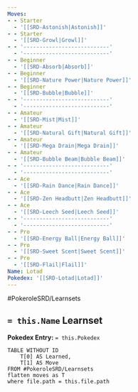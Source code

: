 ```yaml
---
Moves:
- - Starter
  - '[[SRD-Astonish|Astonish]]'
- - Starter
  - '[[SRD-Growl|Growl]]'
- - '---------------------------'
  - '---------------------------'
- - Beginner
  - '[[SRD-Absorb|Absorb]]'
- - Beginner
  - '[[SRD-Nature Power|Nature Power]]'
- - Beginner
  - '[[SRD-Bubble|Bubble]]'
- - '---------------------------'
  - '---------------------------'
- - Amateur
  - '[[SRD-Mist|Mist]]'
- - Amateur
  - '[[SRD-Natural Gift|Natural Gift]]'
- - Amateur
  - '[[SRD-Mega Drain|Mega Drain]]'
- - Amateur
  - '[[SRD-Bubble Beam|Bubble Beam]]'
- - '---------------------------'
  - '---------------------------'
- - Ace
  - '[[SRD-Rain Dance|Rain Dance]]'
- - Ace
  - '[[SRD-Zen Headbutt|Zen Headbutt]]'
- - Ace
  - '[[SRD-Leech Seed|Leech Seed]]'
- - '---------------------------'
  - '---------------------------'
- - Pro
  - '[[SRD-Energy Ball|Energy Ball]]'
- - Pro
  - '[[SRD-Sweet Scent|Sweet Scent]]'
- - Pro
  - '[[SRD-Flail|Flail]]'
Name: Lotad
Pokedex: '[[SRD-Lotad|Lotad]]'
---
```


#PokeroleSRD/Learnsets

## `= this.Name` Learnset

**Pokedex Entry:** `= this.Pokedex`

```dataview
TABLE WITHOUT ID
    T[0] AS Learned,
    T[1] AS Move
FROM #PokeroleSRD/Learnsets
flatten moves as T
where file.path = this.file.path
```
